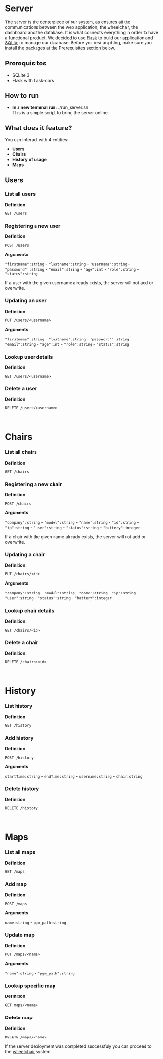 # Server

The server is the centerpiece of our system, as ensures all the communications between the web application, the wheelchair, the dashboard and the database. It is what connects everything in order to have a functional product. We decided to use [Flask](http://flask.pocoo.org/docs/1.0/) to build our application and [SQLite](https://www.sqlite.org/index.html) to manage our database. Before you test anything, make sure you install the packages at the Prerequisites section below.

## Prerequisites

* SQLite 3
* Flask with flask-cors

## How to run

- **In a new terminal run:** ./run_server.sh<br>
This is a simple script to bring the server online.

## What does it feature?

You can interact with 4 entities:

- **Users**
- **Chairs**
- **History of usage**
- **Maps**

## Users
### List all users

**Definition**

`GET /users`

### Registering a new user

**Definition**

`POST /users`

**Arguments**

`"firstname":string` -
`"lastname":string` -
`"username":string` -
`"password"':string` -
`"email":string` -
`"age":int` -
`"role":string` -
`"status":string`


If a user with the given username already exists, the server will not add or overwrite.


### Updating an user

**Definition**

`PUT /users/<username>`

**Arguments**

`"firstname":string` -
`"lastname":string` -
`"password"':string` -
`"email":string` -
`"age":int` - 
`"role":string` -
`"status":string`


### Lookup user details

**Definition**

`GET /users/<username>`

### Delete a user

**Definition**

`DELETE /users/<username>`

<br>

# Chairs
### List all chairs

**Definition**

`GET /chairs`

### Registering a new chair

**Definition**

`POST /chairs`

**Arguments**

`"company":string` -
`"model":string` -
`"name":string` -
`"id":string` - 
`"ip":string` -
`"user":string` -
`"status":string` -
`"battery":integer`


If a chair with the given name already exists, the server will not add or overwrite.


### Updating a chair

**Definition**

`PUT /chairs/<id>`

**Arguments**

`"company":string` -
`"model":string` -
`"name":string` -
`"ip":string` -
`"user":string` -
`"status":string` -
`"battery":integer`


### Lookup chair details

**Definition**

`GET /chairs/<id>`


### Delete a chair

**Definition**

`DELETE /chairs/<id>`

<br>

# History
### List history

**Definition**

`GET /history`

### Add history

**Definition**

`POST /history`

**Arguments**

`startTime:string` -
`endTime:string` -
`username:string` -
`chair:string`


### Delete history

**Definition**

`DELETE /history`

<br>

# Maps
### List all maps

**Definition**

`GET /maps`


### Add map

**Definition**

`POST /maps`

**Arguments**

`name:string` -
`pgm_path:string`

### Update map

**Definition**

`PUT /maps/<name>`

**Arguments**

`"name":string` -
`"pgm_path":string`


### Lookup specific map

**Definition**

`GET maps/<name>`


### Delete map

**Definition**

`DELETE /maps/<name>`


If the server deployment was completed successfuly you can proceed to the [wheelchair](wheelchair.md) system.